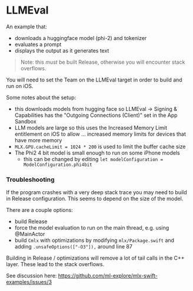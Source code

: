 #  LLMEval

An example that:

- downloads a huggingface model (phi-2) and tokenizer
- evaluates a prompt
- displays the output as it generates text

> Note: this _must_ be built Release, otherwise you will encounter
stack overflows.

You will need to set the Team on the LLMEval target in order to build and
run on iOS.

Some notes about the setup:

- this downloads models from hugging face so LLMEval -> Signing & Capabilities has the "Outgoing Connections (Client)" set in the App Sandbox
- LLM models are large so this uses the Increased Memory Limit entitlement on iOS to allow ... increased memory limits for devices that have more memory
- `MLX.GPU.cacheLimit = 1024 * 200` is used to limit the buffer cache size
- The Phi2 4 bit model is small enough to run on some iPhone models
    - this can be changed by editing `let modelConfiguration = ModelConfiguration.phi4bit`

### Troubleshooting

If the program crashes with a very deep stack trace you may need to build
in Release configuration.  This seems to depend on the size of the model.

There are a couple options:

- build Release
- force the model evaluation to run on the main thread, e.g. using @MainActor
- build `Cmlx` with optimizations by modifying `mlx/Package.swift` and adding `.unsafeOptions(["-O3"]),` around line 87

Building in Release / optimizations will remove a lot of tail calls in the C++ 
layer.  These lead to the stack overflows.

See discussion here: https://github.com/ml-explore/mlx-swift-examples/issues/3
